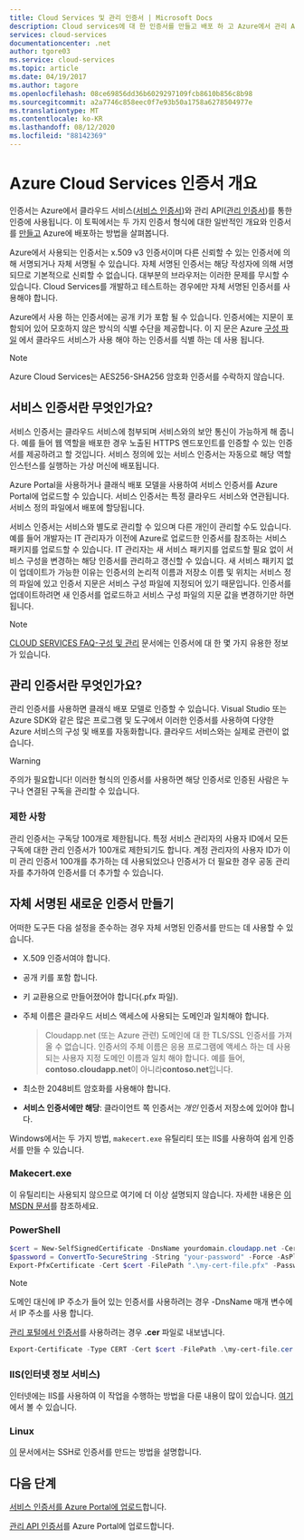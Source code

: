 ```yaml
---
title: Cloud Services 및 관리 인증서 | Microsoft Docs
description: Cloud services에 대 한 인증서를 만들고 배포 하 고 Azure에서 관리 API를 사용 하 여 인증 하는 방법에 대해 알아봅니다.
services: cloud-services
documentationcenter: .net
author: tgore03
ms.service: cloud-services
ms.topic: article
ms.date: 04/19/2017
ms.author: tagore
ms.openlocfilehash: 08ce69856dd36b6029297109fcb8610b856c8b98
ms.sourcegitcommit: a2a7746c858eec0f7e93b50a1758a6278504977e
ms.translationtype: MT
ms.contentlocale: ko-KR
ms.lasthandoff: 08/12/2020
ms.locfileid: "88142369"
---
```

# <a name="certificates-overview-for-azure-cloud-services"></a>Azure Cloud Services 인증서 개요
인증서는 Azure에서 클라우드 서비스([서비스 인증서](#what-are-service-certificates))와 관리 API([관리 인증서](#what-are-management-certificates))를 통한 인증에 사용됩니다. 이 토픽에서는 두 가지 인증서 형식에 대한 일반적인 개요와 인증서를 [만들고](#create) Azure에 배포하는 방법을 살펴봅니다.

Azure에서 사용되는 인증서는 x.509 v3 인증서이며 다른 신뢰할 수 있는 인증서에 의해 서명되거나 자체 서명될 수 있습니다. 자체 서명된 인증서는 해당 작성자에 의해 서명되므로 기본적으로 신뢰할 수 없습니다. 대부분의 브라우저는 이러한 문제를 무시할 수 있습니다. Cloud Services를 개발하고 테스트하는 경우에만 자체 서명된 인증서를 사용해야 합니다. 

Azure에서 사용 하는 인증서에는 공개 키가 포함 될 수 있습니다. 인증서에는 지문이 포함되어 있어 모호하지 않은 방식의 식별 수단을 제공합니다. 이 지 문은 Azure [구성 파일](cloud-services-configure-ssl-certificate-portal.md) 에서 클라우드 서비스가 사용 해야 하는 인증서를 식별 하는 데 사용 됩니다. 

>[!Note]
>Azure Cloud Services는 AES256-SHA256 암호화 인증서를 수락하지 않습니다.

## <a name="what-are-service-certificates"></a>서비스 인증서란 무엇인가요?
서비스 인증서는 클라우드 서비스에 첨부되며 서비스와의 보안 통신이 가능하게 해 줍니다. 예를 들어 웹 역할을 배포한 경우 노출된 HTTPS 엔드포인트를 인증할 수 있는 인증서를 제공하려고 할 것입니다. 서비스 정의에 있는 서비스 인증서는 자동으로 해당 역할 인스턴스를 실행하는 가상 머신에 배포됩니다. 

Azure Portal을 사용하거나 클래식 배포 모델을 사용하여 서비스 인증서를 Azure Portal에 업로드할 수 있습니다. 서비스 인증서는 특정 클라우드 서비스와 연관됩니다. 서비스 정의 파일에서 배포에 할당됩니다.

서비스 인증서는 서비스와 별도로 관리할 수 있으며 다른 개인이 관리할 수도 있습니다. 예를 들어 개발자는 IT 관리자가 이전에 Azure로 업로드한 인증서를 참조하는 서비스 패키지를 업로드할 수 있습니다. IT 관리자는 새 서비스 패키지를 업로드할 필요 없이 서비스 구성을 변경하는 해당 인증서를 관리하고 갱신할 수 있습니다. 새 서비스 패키지 없이 업데이트가 가능한 이유는 인증서의 논리적 이름과 저장소 이름 및 위치는 서비스 정의 파일에 있고 인증서 지문은 서비스 구성 파일에 지정되어 있기 때문입니다. 인증서를 업데이트하려면 새 인증서를 업로드하고 서비스 구성 파일의 지문 값을 변경하기만 하면 됩니다.

>[!Note]
>[CLOUD SERVICES FAQ-구성 및 관리](cloud-services-configuration-and-management-faq.md) 문서에는 인증서에 대 한 몇 가지 유용한 정보가 있습니다.

## <a name="what-are-management-certificates"></a>관리 인증서란 무엇인가요?
관리 인증서를 사용하면 클래식 배포 모델로 인증할 수 있습니다. Visual Studio 또는 Azure SDK와 같은 많은 프로그램 및 도구에서 이러한 인증서를 사용하여 다양한 Azure 서비스의 구성 및 배포를 자동화합니다. 클라우드 서비스와는 실제로 관련이 없습니다. 

> [!WARNING]
> 주의가 필요합니다! 이러한 형식의 인증서를 사용하면 해당 인증서로 인증된 사람은 누구나 연결된 구독을 관리할 수 있습니다. 
> 
> 

### <a name="limitations"></a>제한 사항
관리 인증서는 구독당 100개로 제한됩니다. 특정 서비스 관리자의 사용자 ID에서 모든 구독에 대한 관리 인증서가 100개로 제한되기도 합니다. 계정 관리자의 사용자 ID가 이미 관리 인증서 100개를 추가하는 데 사용되었으나 인증서가 더 필요한 경우 공동 관리자를 추가하여 인증서를 더 추가할 수 있습니다. 

<a name="create"></a>
## <a name="create-a-new-self-signed-certificate"></a>자체 서명된 새로운 인증서 만들기
어떠한 도구든 다음 설정을 준수하는 경우 자체 서명된 인증서를 만드는 데 사용할 수 있습니다.

* X.509 인증서여야 합니다.
* 공개 키를 포함 합니다.
* 키 교환용으로 만들어졌어야 합니다(.pfx 파일).
* 주체 이름은 클라우드 서비스 액세스에 사용되는 도메인과 일치해야 합니다.

    > Cloudapp.net (또는 Azure 관련) 도메인에 대 한 TLS/SSL 인증서를 가져올 수 없습니다. 인증서의 주체 이름은 응용 프로그램에 액세스 하는 데 사용 되는 사용자 지정 도메인 이름과 일치 해야 합니다. 예를 들어, **contoso.cloudapp.net**이 아니라**contoso.net**입니다.

* 최소한 2048비트 암호화를 사용해야 합니다.
* **서비스 인증서에만 해당**: 클라이언트 쪽 인증서는 *개인* 인증서 저장소에 있어야 합니다.

Windows에서는 두 가지 방법, `makecert.exe` 유틸리티 또는 IIS를 사용하여 쉽게 인증서를 만들 수 있습니다.

### <a name="makecertexe"></a>Makecert.exe
이 유틸리티는 사용되지 않으므로 여기에 더 이상 설명되지 않습니다. 자세한 내용은 [이 MSDN 문서](/windows/desktop/SecCrypto/makecert)를 참조하세요.

### <a name="powershell"></a>PowerShell
```powershell
$cert = New-SelfSignedCertificate -DnsName yourdomain.cloudapp.net -CertStoreLocation "cert:\LocalMachine\My" -KeyLength 2048 -KeySpec "KeyExchange"
$password = ConvertTo-SecureString -String "your-password" -Force -AsPlainText
Export-PfxCertificate -Cert $cert -FilePath ".\my-cert-file.pfx" -Password $password
```

> [!NOTE]
> 도메인 대신에 IP 주소가 들어 있는 인증서를 사용하려는 경우 -DnsName 매개 변수에서 IP 주소를 사용 합니다.


[관리 포털에서 인증서](../azure-api-management-certs.md)를 사용하려는 경우 **.cer** 파일로 내보냅니다.

```powershell
Export-Certificate -Type CERT -Cert $cert -FilePath .\my-cert-file.cer
```

### <a name="internet-information-services-iis"></a>IIS(인터넷 정보 서비스)
인터넷에는 IIS를 사용하여 이 작업을 수행하는 방법을 다룬 내용이 많이 있습니다. [여기](https://www.sslshopper.com/article-how-to-create-a-self-signed-certificate-in-iis-7.html) 에서 볼 수 있습니다. 

### <a name="linux"></a>Linux
[이](../virtual-machines/linux/mac-create-ssh-keys.md?toc=%2fazure%2fvirtual-machines%2flinux%2ftoc.json) 문서에서는 SSH로 인증서를 만드는 방법을 설명합니다.

## <a name="next-steps"></a>다음 단계
[서비스 인증서를 Azure Portal에 업로드](cloud-services-configure-ssl-certificate-portal.md)합니다.

[관리 API 인증서](../azure-api-management-certs.md)를 Azure Portal에 업로드합니다.




